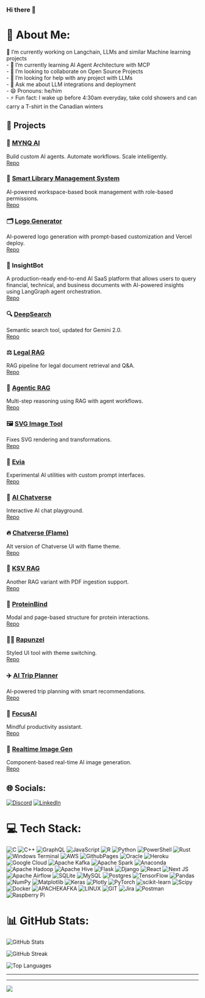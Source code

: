 ### Hi there 👋

<!--
**swaroski/swaroski** is a ✨ _special_ ✨ repository because its `README.md` (this file) appears on your GitHub profile.


- 🔭 I’m currently working on Open Source Machine learning projects
- 🌱 I’m currently learning AI Agent Architecture 
- 👯 I’m looking to collaborate on Langchain/Langraph Projects
- 🤔 I’m looking for help with any project with LLMs
- 💬 Ask me about LLM integrations and deployment
- 😄 Pronouns: he/him

-->

# 💫 About Me:
 🔭 I’m currently working on Langchain, LLMs and similar Machine learning projects<br>- 🌱 I’m currently learning AI Agent Architecture with MCP<br>- 👯 I’m looking to collaborate on Open Source Projects<br>- 🤔 I’m looking for help with any project with LLMs<br>- 💬 Ask me about LLM integrations and deployment<br>- 😄 Pronouns: he/him<br>- ⚡ Fun fact: I wake up before 4:30am everyday, take cold showers and can carry a T-shirt in the Canadian winters

 ## 🚀 Projects

### 🧰 [MYNQ AI](https://mynq.ai/)  
Build custom AI agents. Automate workflows. Scale intelligently.  
[Repo](https://github.com/swaroski/mynq)

### 🎨 [Smart Library Management System](https://neurolib.vercel.app/)  
AI-powered workspace-based book management with role-based permissions.  
[Repo](https://github.com/swaroski/ai-shelves)

### 🗂️ [Logo Generator](https://www.semplr.com)  
AI-powered logo generation with prompt-based customization and Vercel deploy.  
[Repo](https://github.com/swaroski/logo-generator)

### 🧬 InsightBot
A production-ready end-to-end AI SaaS platform that allows users to query financial, technical, and business documents with AI-powered insights using LangGraph agent orchestration.  
[Repo](https://github.com/swaroski/insightbot)

### 🔍 [DeepSearch](https://deepsearch-ivory-two.vercel.app)  
Semantic search tool, updated for Gemini 2.0.  
[Repo](https://github.com/swaroski/deepsearch)

### ⚖️ [Legal RAG](https://legal-rag.vercel.app)  
RAG pipeline for legal document retrieval and Q&A.  
[Repo](https://github.com/swaroski/legal-rag)

### 🤖 [Agentic RAG](https://agentic-rag-peach.vercel.app)  
Multi-step reasoning using RAG with agent workflows.  
[Repo](https://github.com/swaroski/agentic-rag)

### 🖼️ [SVG Image Tool](https://svg-image.vercel.app)  
Fixes SVG rendering and transformations.  
[Repo](https://github.com/swaroski/svg-image)

### 🧠 [Evia](https://evia.vercel.app)  
Experimental AI utilities with custom prompt interfaces.  
[Repo](https://github.com/swaroski/evia)

### 🌌 [AI Chatverse](https://aichatverse.vercel.app)  
Interactive AI chat playground.  
[Repo](https://github.com/swaroski/aichatverse)

### 🔥 [Chatverse (Flame)](https://chatverse-flame.vercel.app)  
Alt version of Chatverse UI with flame theme.  
[Repo](https://github.com/swaroski/chatverse)

### 📄 [KSV RAG](https://ksv-rag.vercel.app)  
Another RAG variant with PDF ingestion support.  
[Repo](https://github.com/swaroski/ksv_rag)

### 🧬 [ProteinBind](https://proteinbind-dun.vercel.app)  
Modal and page-based structure for protein interactions.  
[Repo](https://github.com/swaroski/proteinbind)

### 🧝‍♀️ [Rapunzel](https://rapunzel-self.vercel.app)  
Styled UI tool with theme switching.  
[Repo](https://github.com/swaroski/rapunzel)

### ✈️ [AI Trip Planner](https://ai-trip-plan.vercel.app)  
AI-powered trip planning with smart recommendations.  
[Repo](https://github.com/swaroski/ai-trip-plan)

### 🧘 [FocusAI](https://focusai-hazel.vercel.app)  
Mindful productivity assistant.  
[Repo](https://github.com/swaroski/focusai)

### 📸 [Realtime Image Gen](https://realtime-image-gen.vercel.app)  
Component-based real-time AI image generation.  
[Repo](https://github.com/swaroski/sdxl_lightning)

 
 


## 🌐 Socials:
[![Discord](https://img.shields.io/badge/Discord-%237289DA.svg?logo=discord&logoColor=white)](https://discord.gg/suyog007#0281) [![LinkedIn](https://img.shields.io/badge/LinkedIn-%230077B5.svg?logo=linkedin&logoColor=white)](https://linkedin.com/in/https://www.https://www.linkedin.com/in/suyogbhise7982/linkedin.com/in/) 

# 💻 Tech Stack:
![C](https://img.shields.io/badge/c-%2300599C.svg?style=for-the-badge&logo=c&logoColor=white) ![C++](https://img.shields.io/badge/c++-%2300599C.svg?style=for-the-badge&logo=c%2B%2B&logoColor=white) ![GraphQL](https://img.shields.io/badge/-GraphQL-E10098?style=for-the-badge&logo=graphql&logoColor=white) ![JavaScript](https://img.shields.io/badge/javascript-%23323330.svg?style=for-the-badge&logo=javascript&logoColor=%23F7DF1E) ![R](https://img.shields.io/badge/r-%23276DC3.svg?style=for-the-badge&logo=r&logoColor=white) ![Python](https://img.shields.io/badge/python-3670A0?style=for-the-badge&logo=python&logoColor=ffdd54) ![PowerShell](https://img.shields.io/badge/PowerShell-%235391FE.svg?style=for-the-badge&logo=powershell&logoColor=white) ![Rust](https://img.shields.io/badge/rust-%23000000.svg?style=for-the-badge&logo=rust&logoColor=white) ![Windows Terminal](https://img.shields.io/badge/Windows%20Terminal-%234D4D4D.svg?style=for-the-badge&logo=windows-terminal&logoColor=white) ![AWS](https://img.shields.io/badge/AWS-%23FF9900.svg?style=for-the-badge&logo=amazon-aws&logoColor=white) ![GithubPages](https://img.shields.io/badge/github%20pages-121013?style=for-the-badge&logo=github&logoColor=white) ![Oracle](https://img.shields.io/badge/Oracle-F80000?style=for-the-badge&logo=oracle&logoColor=white) ![Heroku](https://img.shields.io/badge/heroku-%23430098.svg?style=for-the-badge&logo=heroku&logoColor=white) ![Google Cloud](https://img.shields.io/badge/GoogleCloud-%234285F4.svg?style=for-the-badge&logo=google-cloud&logoColor=white) ![Apache Kafka](https://img.shields.io/badge/Apache%20Kafka-000?style=for-the-badge&logo=apachekafka) ![Apache Spark](https://img.shields.io/badge/Apache%20Spark-FDEE21?style=for-the-badge&logo=apachespark&logoColor=black) ![Anaconda](https://img.shields.io/badge/Anaconda-%2344A833.svg?style=for-the-badge&logo=anaconda&logoColor=white) ![Apache Hadoop](https://img.shields.io/badge/Apache%20Hadoop-66CCFF?style=for-the-badge&logo=apachehadoop&logoColor=black) ![Apache Hive](https://img.shields.io/badge/Apache%20Hive-FDEE21?style=for-the-badge&logo=apachehive&logoColor=black) ![Flask](https://img.shields.io/badge/flask-%23000.svg?style=for-the-badge&logo=flask&logoColor=white) ![Django](https://img.shields.io/badge/django-%23092E20.svg?style=for-the-badge&logo=django&logoColor=white) ![React](https://img.shields.io/badge/react-%2320232a.svg?style=for-the-badge&logo=react&logoColor=%2361DAFB) ![Next JS](https://img.shields.io/badge/Next-black?style=for-the-badge&logo=next.js&logoColor=white) ![Apache Airflow](https://img.shields.io/badge/Apache%20Airflow-017CEE?style=for-the-badge&logo=Apache%20Airflow&logoColor=white) ![SQLite](https://img.shields.io/badge/sqlite-%2307405e.svg?style=for-the-badge&logo=sqlite&logoColor=white) ![MySQL](https://img.shields.io/badge/mysql-%2300000f.svg?style=for-the-badge&logo=mysql&logoColor=white) ![Postgres](https://img.shields.io/badge/postgres-%23316192.svg?style=for-the-badge&logo=postgresql&logoColor=white) ![TensorFlow](https://img.shields.io/badge/TensorFlow-%23FF6F00.svg?style=for-the-badge&logo=TensorFlow&logoColor=white) ![Pandas](https://img.shields.io/badge/pandas-%23150458.svg?style=for-the-badge&logo=pandas&logoColor=white) ![NumPy](https://img.shields.io/badge/numpy-%23013243.svg?style=for-the-badge&logo=numpy&logoColor=white) ![Matplotlib](https://img.shields.io/badge/Matplotlib-%23ffffff.svg?style=for-the-badge&logo=Matplotlib&logoColor=black) ![Keras](https://img.shields.io/badge/Keras-%23D00000.svg?style=for-the-badge&logo=Keras&logoColor=white) ![Plotly](https://img.shields.io/badge/Plotly-%233F4F75.svg?style=for-the-badge&logo=plotly&logoColor=white) ![PyTorch](https://img.shields.io/badge/PyTorch-%23EE4C2C.svg?style=for-the-badge&logo=PyTorch&logoColor=white) ![scikit-learn](https://img.shields.io/badge/scikit--learn-%23F7931E.svg?style=for-the-badge&logo=scikit-learn&logoColor=white) ![Scipy](https://img.shields.io/badge/SciPy-%230C55A5.svg?style=for-the-badge&logo=scipy&logoColor=%white) ![Docker](https://img.shields.io/badge/docker-%230db7ed.svg?style=for-the-badge&logo=docker&logoColor=white) ![APACHEKAFKA](https://img.shields.io/badge/apachekafka-231F20.svg?style=for-the-badge&logo=apachekafka&logoColor=white&color=%23231F20) ![LINUX](https://img.shields.io/badge/Linux-FCC624?style=for-the-badge&logo=linux&logoColor=black) ![GIT](https://img.shields.io/badge/Git-fc6d26?style=for-the-badge&logo=git&logoColor=white) ![Jira](https://img.shields.io/badge/jira-%230A0FFF.svg?style=for-the-badge&logo=jira&logoColor=white) ![Postman](https://img.shields.io/badge/Postman-FF6C37?style=for-the-badge&logo=postman&logoColor=white) ![Raspberry Pi](https://img.shields.io/badge/-RaspberryPi-C51A4A?style=for-the-badge&logo=Raspberry-Pi)
# 📊 GitHub Stats:

<!-- Main GitHub stats card -->
![GitHub Stats](https://github-readme-stats.vercel.app/api?username=swaroski&theme=dark&hide_border=false&include_all_commits=true&count_private=true)

<!-- Contribution streak -->
![GitHub Streak](https://github-readme-streak-stats.herokuapp.com/?user=swaroski&theme=dark&hide_border=false)

<!-- Top languages -->
![Top Languages](https://github-readme-stats.vercel.app/api/top-langs/?username=swaroski&theme=dark&hide_border=false&layout=compact)


---
---
[![](https://visitcount.itsvg.in/api?id=swaroski&icon=0&color=0)](https://visitcount.itsvg.in)

<!-- Created with GPRM: https://gprm.itsvg.in -->


